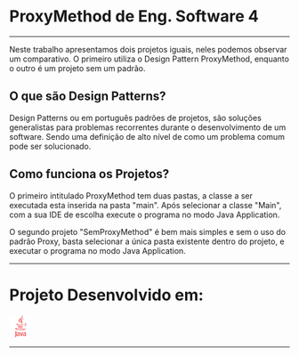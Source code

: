 # ProxyMethod de Eng. Software 4
---------------------------------------------------------------------------------------------------------------------------------------------------------------------------------

Neste trabalho apresentamos dois projetos iguais, neles podemos observar um comparativo. O primeiro utiliza o Design Pattern ProxyMethod, enquanto o outro é um projeto sem um 
padrão.

## O que são Design Patterns? 

Design Patterns ou em português padrões de projetos, são soluções generalistas para problemas recorrentes durante o desenvolvimento de um software. Sendo uma definição de alto 
nível de como um problema comum pode ser solucionado.

## Como funciona os Projetos?

O primeiro intitulado ProxyMethod tem duas pastas, a classe a ser executada esta inserida na pasta "main". Após selecionar a classe "Main", com a sua IDE de escolha execute o programa
no modo Java Application.

O segundo projeto "SemProxyMethod" é bem mais simples e sem o uso do padrão Proxy, basta selecionar a única pasta existente dentro do projeto, e executar o programa no modo Java
Application.

---------------------------------------------------------------------------------------------------------------------------------------------------------------------------------

# Projeto Desenvolvido em:

<img src="https://github.com/devicons/devicon/blob/master/icons/java/java-plain-wordmark.svg" alt="java" width="40" height="40"/>

---------------------------------------------------------------------------------------------------------------------------------------------------------------------------------

